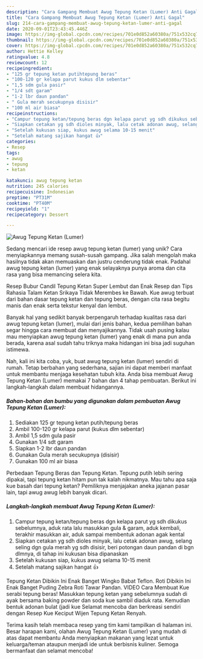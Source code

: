 ```yaml
---
description: "Cara Gampang Membuat Awug Tepung Ketan (Lumer) Anti Gagal"
title: "Cara Gampang Membuat Awug Tepung Ketan (Lumer) Anti Gagal"
slug: 214-cara-gampang-membuat-awug-tepung-ketan-lumer-anti-gagal
date: 2020-09-01T23:43:45.446Z
image: https://img-global.cpcdn.com/recipes/701e0d852a60380a/751x532cq70/awug-tepung-ketan-lumer-foto-resep-utama.jpg
thumbnail: https://img-global.cpcdn.com/recipes/701e0d852a60380a/751x532cq70/awug-tepung-ketan-lumer-foto-resep-utama.jpg
cover: https://img-global.cpcdn.com/recipes/701e0d852a60380a/751x532cq70/awug-tepung-ketan-lumer-foto-resep-utama.jpg
author: Hettie Kelley
ratingvalue: 4.8
reviewcount: 12
recipeingredient:
- "125 gr tepung ketan putihtepung beras"
- "100-120 gr kelapa parut kukus dlm sebentar"
- "1,5 sdm gula pasir"
- "1/4 sdt garam"
- "1-2 lbr daun pandan"
- " Gula merah secukupnya disisir"
- "100 ml air biasa"
recipeinstructions:
- "Campur tepung ketan/tepung beras dgn kelapa parut yg sdh dikukus sebelumnya, aduk rata lalu masukkan gula &amp; garam, aduk kembali, terakhir masukkan air, aduk sampai membentuk adonan agak kental"
- "Siapkan cetakan yg sdh dioles minyak, lalu cetak adonan awug, selang seling dgn gula merah yg sdh disisir, beri potongan daun pandan di bgn dlmnya, di tahap ini kukusan bisa dipanaskan"
- "Setelah kukusan siap, kukus awug selama 10-15 menit"
- "Setelah matang sajikan hangat 👍"
categories:
- Resep
tags:
- awug
- tepung
- ketan

katakunci: awug tepung ketan 
nutrition: 245 calories
recipecuisine: Indonesian
preptime: "PT31M"
cooktime: "PT40M"
recipeyield: "1"
recipecategory: Dessert

---
```



![Awug Tepung Ketan (Lumer)](https://img-global.cpcdn.com/recipes/701e0d852a60380a/751x532cq70/awug-tepung-ketan-lumer-foto-resep-utama.jpg)

Sedang mencari ide resep awug tepung ketan (lumer) yang unik? Cara menyiapkannya memang susah-susah gampang. Jika salah mengolah maka hasilnya tidak akan memuaskan dan justru cenderung tidak enak. Padahal awug tepung ketan (lumer) yang enak selayaknya punya aroma dan cita rasa yang bisa memancing selera kita.

Resep Bubur Candil Tepung Ketan Super Lembut dan Enak Resep dan Tips Rahasia Talam Ketan Srikaya Tidak Merembes ke Bawah. Kue awug terbuat dari bahan dasar tepung ketan dan tepung beras, dengan cita rasa begitu manis dan enak serta tekstur kenyal dan lembut.

Banyak hal yang sedikit banyak berpengaruh terhadap kualitas rasa dari awug tepung ketan (lumer), mulai dari jenis bahan, kedua pemilihan bahan segar hingga cara membuat dan menyajikannya. Tidak usah pusing kalau mau menyiapkan awug tepung ketan (lumer) yang enak di mana pun anda berada, karena asal sudah tahu triknya maka hidangan ini bisa jadi suguhan istimewa.


Nah, kali ini kita coba, yuk, buat awug tepung ketan (lumer) sendiri di rumah. Tetap berbahan yang sederhana, sajian ini dapat memberi manfaat untuk membantu menjaga kesehatan tubuh kita. Anda bisa membuat Awug Tepung Ketan (Lumer) memakai 7 bahan dan 4 tahap pembuatan. Berikut ini langkah-langkah dalam membuat hidangannya.

<!--inarticleads1-->

##### Bahan-bahan dan bumbu yang digunakan dalam pembuatan Awug Tepung Ketan (Lumer):

1. Sediakan 125 gr tepung ketan putih/tepung beras
1. Ambil 100-120 gr kelapa parut (kukus dlm sebentar)
1. Ambil 1,5 sdm gula pasir
1. Gunakan 1/4 sdt garam
1. Siapkan 1-2 lbr daun pandan
1. Gunakan  Gula merah secukupnya (disisir)
1. Gunakan 100 ml air biasa


Perbedaan Tepung Beras dan Tepung Ketan. Tepung putih lebih sering dipakai, tapi tepung ketan hitam pun tak kalah nikmatnya. Mau tahu apa saja kue basah dari tepung ketan? Pemiliknya menjajakan aneka jajanan pasar lain, tapi awug awug lebih banyak dicari. 

<!--inarticleads2-->

##### Langkah-langkah membuat Awug Tepung Ketan (Lumer):

1. Campur tepung ketan/tepung beras dgn kelapa parut yg sdh dikukus sebelumnya, aduk rata lalu masukkan gula &amp; garam, aduk kembali, terakhir masukkan air, aduk sampai membentuk adonan agak kental
1. Siapkan cetakan yg sdh dioles minyak, lalu cetak adonan awug, selang seling dgn gula merah yg sdh disisir, beri potongan daun pandan di bgn dlmnya, di tahap ini kukusan bisa dipanaskan
1. Setelah kukusan siap, kukus awug selama 10-15 menit
1. Setelah matang sajikan hangat 👍


Tepung Ketan Dibikin Ini Enak Banget Wingko Babat Teflon. Roti Dibikin Ini Enak Banget Puding Zebra Roti Tawar Pandan. VIDEO Cara Membuat Kue serabi tepung beras! Masukkan tepung ketan yang sebelumnya sudah di ayak bersama baking powder dan soda kue sambil diaduk rata. Kemudian bentuk adonan bulat (jadi kue Selamat mencoba dan berkreasi sendiri dengan Resep Kue Keciput Wijen Tepung Ketan Renyah. 

Terima kasih telah membaca resep yang tim kami tampilkan di halaman ini. Besar harapan kami, olahan Awug Tepung Ketan (Lumer) yang mudah di atas dapat membantu Anda menyiapkan makanan yang lezat untuk keluarga/teman ataupun menjadi ide untuk berbisnis kuliner. Semoga bermanfaat dan selamat mencoba!
